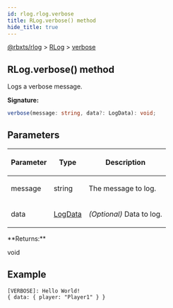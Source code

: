 ```yaml
---
id: rlog.rlog.verbose
title: RLog.verbose() method
hide_title: true
---
```


[@rbxts/rlog](./rlog.md) &gt; [RLog](./rlog.rlog.md) &gt; [verbose](./rlog.rlog.verbose.md)

## RLog.verbose() method

Logs a verbose message.

**Signature:**

```typescript
verbose(message: string, data?: LogData): void;
```

## Parameters

<table><thead><tr><th>

Parameter


</th><th>

Type


</th><th>

Description


</th></tr></thead>
<tbody><tr><td>

message


</td><td>

string


</td><td>

The message to log.


</td></tr>
<tr><td>

data


</td><td>

[LogData](./rlog.logdata.md)


</td><td>

_(Optional)_ Data to log.


</td></tr>
</tbody></table>
**Returns:**

void

## Example


```log
[VERBOSE]: Hello World!
{ data: { player: "Player1" } }
```
